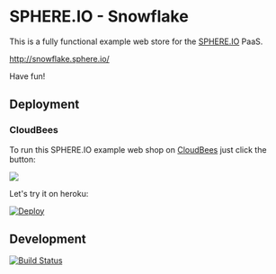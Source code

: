 SPHERE.IO - Snowflake
=====================

This is a fully functional example web store for the [SPHERE.IO](http://sphere.io) PaaS.

http://snowflake.sphere.io/

Have fun!

## Deployment

### CloudBees

To run this SPHERE.IO example web shop on [CloudBees](http://cloudbees.com) just click the button:

<a href="https://grandcentral.cloudbees.com/?CB_clickstart=https://raw.github.com/commercetools/sphere-snowflake/master/deploy/cloudbees/clickstart.json"><img src="https://d3ko533tu1ozfq.cloudfront.net/clickstart/deployInstantly.png"/></a>

Let's try it on heroku:

<a href="https://heroku.com/deploy?template=https://github.com/commercetools/sphere-snowflake"><img src="https://www.herokucdn.com/deploy/button.png" alt="Deploy"></a>

## Development

[![Build Status](https://travis-ci.org/commercetools/sphere-snowflake.png)](https://travis-ci.org/commercetools/sphere-snowflake)